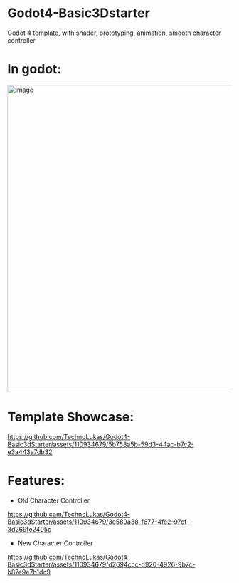 # Godot4-Basic3Dstarter
 Godot 4 template, with shader, prototyping, animation, smooth character controller

# In godot:

<img width="690" alt="image" src="https://github.com/TechnoLukas/Godot4-Basic3dStarter/assets/110934679/4576e4aa-dba4-4503-acfc-042c42e96e79">


# Template Showcase:

https://github.com/TechnoLukas/Godot4-Basic3dStarter/assets/110934679/5b758a5b-59d3-44ac-b7c2-e3a443a7db32



# Features:
- Old Character Controller

https://github.com/TechnoLukas/Godot4-Basic3dStarter/assets/110934679/3e589a38-f677-4fc2-97cf-3d269fe2405c

- New Character Controller

https://github.com/TechnoLukas/Godot4-Basic3dStarter/assets/110934679/d2694ccc-d920-4926-9b7c-b87e9e7b1dc9

